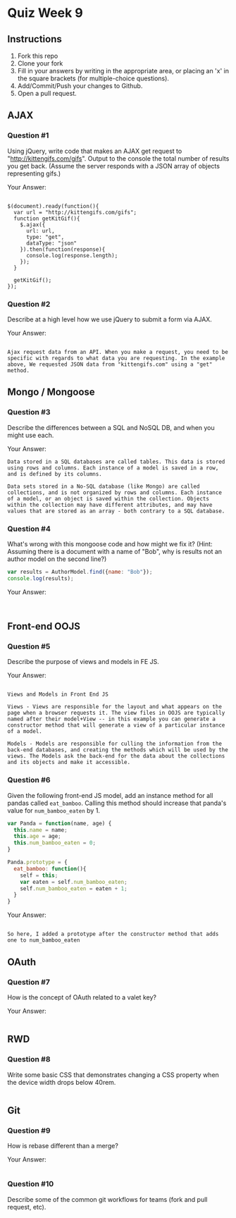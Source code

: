 # Quiz Week 9

## Instructions

1. Fork this repo
2. Clone your fork
3. Fill in your answers by writing in the appropriate area, or placing an 'x' in
the square brackets (for multiple-choice questions).
4. Add/Commit/Push your changes to Github.
5. Open a pull request.

## AJAX

### Question #1

Using jQuery, write code that makes an AJAX get request to "http://kittengifs.com/gifs". Output to the console the total number of results you get back. (Assume the server responds with a JSON array of objects representing gifs.)

Your Answer:
```

$(document).ready(function(){
  var url = "http://kittengifs.com/gifs";
  function getKitGif(){
    $.ajax({
      url: url,
      type: "get",
      dataType: "json"
    }).then(function(response){
      console.log(response.length);
    });
  }

  getKitGif();
});

```

### Question #2

Describe at a high level how we use jQuery to submit a form via AJAX.

Your Answer:
```

Ajax request data from an API. When you make a request, you need to be specific with regards to what data you are requesting. In the example above, We requested JSON data from "kittengifs.com" using a "get" method.

```


## Mongo / Mongoose

### Question #3

Describe the differences between a SQL and NoSQL DB, and when you might use each.

Your Answer:
```
Data stored in a SQL databases are called tables. This data is stored using rows and columns. Each instance of a model is saved in a row, and is defined by its columns.

Data sets stored in a No-SQL database (like Mongo) are called collections, and is not organized by rows and columns. Each instance of a model, or an object is saved within the collection. Objects within the collection may have different attributes, and may have values that are stored as an array - both contrary to a SQL database.

```

<!-- SKIP SKIP SKIP -->

### Question #4

What's wrong with this mongoose code and how might we fix it?
(Hint: Assuming there is a document with a name of "Bob", why is results not an author model on the second line?)

```js
var results = AuthorModel.find({name: "Bob"});
console.log(results);
```

Your Answer:
```text


```

## Front-end OOJS

### Question #5

Describe the purpose of views and models in FE JS.

Your Answer:
```text

Views and Models in Front End JS

Views - Views are responsible for the layout and what appears on the page when a browser requests it. The view files in OOJS are typically named after their model+View -- in this example you can generate a constructor method that will generate a view of a particular instance of a model.

Models - Models are responsible for culling the information from the back-end databases, and creating the methods which will be used by the views. The Models ask the back-end for the data about the collections and its objects and make it accessible.

```

### Question #6

Given the following front-end JS model, add an instance method for all pandas called `eat_bamboo`. Calling this method should increase that panda's value for `num_bamboo_eaten` by 1.

```js
var Panda = function(name, age) {
  this.name = name;
  this.age = age;
  this.num_bamboo_eaten = 0;
}

Panda.prototype = {
  eat_bamboo: function(){
    self = this;
    var eaten = self.num_bamboo_eaten;
    self.num_bamboo_eaten = eaten + 1;
  }
}

```

Your Answer:
```text

So here, I added a prototype after the constructor method that adds one to num_bamboo_eaten

```


## OAuth

### Question #7

How is the concept of OAuth related to a valet key?

Your Answer:
```text

```


## RWD

### Question #8

Write some basic CSS that demonstrates changing a CSS property when the device width drops below 40rem.

```css

```

## Git

### Question #9

How is rebase different than a merge?

Your Answer:
```text

```

### Question #10

Describe some of the common git workflows for teams (fork and pull request, etc).

```text

```
